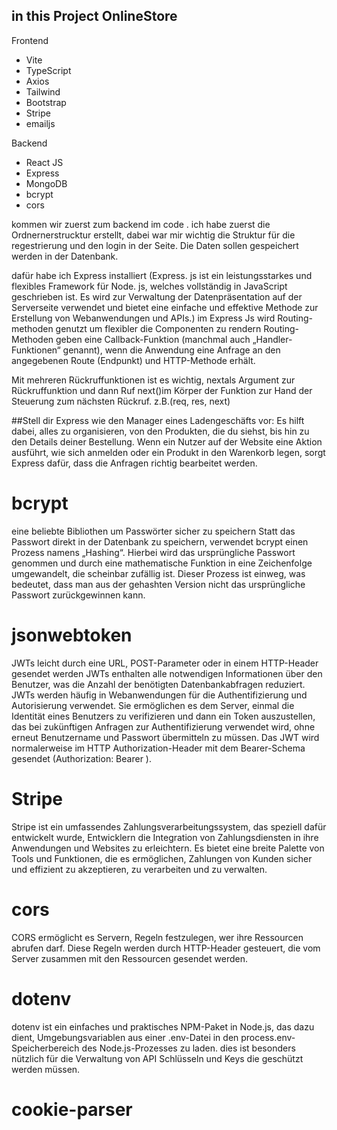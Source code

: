 ## in this Project OnlineStore

Frontend

- Vite
- TypeScript
- Axios
- Tailwind
- Bootstrap
- Stripe
- emailjs

Backend

- React JS
- Express
- MongoDB
- bcrypt
- cors

kommen wir zuerst zum backend im code .
ich habe zuerst die Ordnernerstrucktur erstellt, dabei war mir wichtig die Struktur für die regestrierung und den login in der Seite. Die Daten sollen gespeichert werden in der Datenbank.

dafür habe ich Express installiert (Express. js ist ein leistungsstarkes und flexibles Framework für Node. js, welches vollständig in JavaScript geschrieben ist. Es wird zur Verwaltung der Datenpräsentation auf der Serverseite verwendet und bietet eine einfache und effektive Methode zur Erstellung von Webanwendungen und APIs.)
im Express Js wird Routing-methoden genutzt um flexibler die Componenten zu rendern
Routing-Methoden geben eine Callback-Funktion (manchmal auch „Handler-Funktionen“ genannt), wenn die Anwendung eine Anfrage an den angegebenen Route (Endpunkt) und HTTP-Methode erhält.

Mit mehreren Rückruffunktionen ist es wichtig, nextals Argument zur Rückruffunktion und dann Ruf next()im Körper der Funktion zur Hand der Steuerung zum nächsten Rückruf. z.B.(req, res, next)

##Stell dir Express wie den Manager eines Ladengeschäfts vor: Es hilft dabei, alles zu organisieren, von den Produkten, die du siehst, bis hin zu den Details deiner Bestellung. Wenn ein Nutzer auf der Website eine Aktion ausführt, wie sich anmelden oder ein Produkt in den Warenkorb legen, sorgt Express dafür, dass die Anfragen richtig bearbeitet werden.

# bcrypt

eine beliebte Bibliothen um Passwörter sicher zu speichern
Statt das Passwort direkt in der Datenbank zu speichern, verwendet bcrypt einen Prozess namens „Hashing“. Hierbei wird das ursprüngliche Passwort genommen und durch eine mathematische Funktion in eine Zeichenfolge umgewandelt, die scheinbar zufällig ist. Dieser Prozess ist einweg, was bedeutet, dass man aus der gehashten Version nicht das ursprüngliche Passwort zurückgewinnen kann.

# jsonwebtoken

JWTs leicht durch eine URL, POST-Parameter oder in einem HTTP-Header gesendet werden
JWTs enthalten alle notwendigen Informationen über den Benutzer, was die Anzahl der benötigten Datenbankabfragen reduziert.
JWTs werden häufig in Webanwendungen für die Authentifizierung und Autorisierung verwendet. Sie ermöglichen es dem Server, einmal die Identität eines Benutzers zu verifizieren und dann ein Token auszustellen, das bei zukünftigen Anfragen zur Authentifizierung verwendet wird, ohne erneut Benutzername und Passwort übermitteln zu müssen. Das JWT wird normalerweise im HTTP Authorization-Header mit dem Bearer-Schema gesendet (Authorization: Bearer <token>).

# Stripe

Stripe ist ein umfassendes Zahlungsverarbeitungssystem, das speziell dafür entwickelt wurde, Entwicklern die Integration von Zahlungsdiensten in ihre Anwendungen und Websites zu erleichtern. Es bietet eine breite Palette von Tools und Funktionen, die es ermöglichen, Zahlungen von Kunden sicher und effizient zu akzeptieren, zu verarbeiten und zu verwalten.

# cors

CORS ermöglicht es Servern, Regeln festzulegen, wer ihre Ressourcen abrufen darf. Diese Regeln werden durch HTTP-Header gesteuert, die vom Server zusammen mit den Ressourcen gesendet werden.

# dotenv

dotenv ist ein einfaches und praktisches NPM-Paket in Node.js, das dazu dient, Umgebungsvariablen aus einer .env-Datei in den process.env-Speicherbereich des Node.js-Prozesses zu laden. dies ist besonders nützlich für die Verwaltung von API Schlüsseln und Keys die geschützt werden müssen.

# cookie-parser
